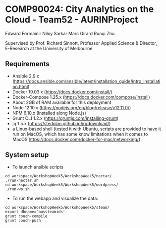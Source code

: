 # COMP90024: City Analytics on the Cloud - Team52 - AURINProject

Edward Formainir
Niloy Sarkar
Marc Girard
Runqi Zhu

Supervised by Prof. Richard Sinnott, Professor Applied Science & Director, E-Research at the University of Melbourne

## Requirements

* Ansible 2.9.x (https://docs.ansible.com/ansible/latest/installation_guide/intro_installation.html)
* Docker 19.03.x (https://docs.docker.com/install/)
* Docker-Compose 1.25.x (https://docs.docker.com/compose/install)
* About 2GB of RAM available for this deployment
* Node 12.10.x (https://nodejs.org/en/blog/release/v12.11.0/)
* NPM 6.10.x (Installed along Node.js)
* Grunt CLI 1.2.x (https://gruntjs.com/installing-grunt)
* jq 1.5.x (https://stedolan.github.io/jq/download/)
* a Linux-based shell (tested it with Ubuntu, scripts are provided to have it run on MacOS, which has some know limitations when it comes to MacOS https://docs.docker.com/docker-for-mac/networking/)

## System setup

* To launch ansible scripts

```shell script
cd workspace/WorkshopWeek5/WorkshopWeek5/nectar/
./run-nectar.sh
cd workspace/WorkshopWeek5/WorkshopWeek5/wordpress/
./run-wp.sh
```

* To run the webapp and visualize the data:

```shell script
cd workspace/WorkshopWeek5/WorkshopWeek5/steam/
export dbname='aussteamids'
grunt couch-compile
grunt couch-push
```

